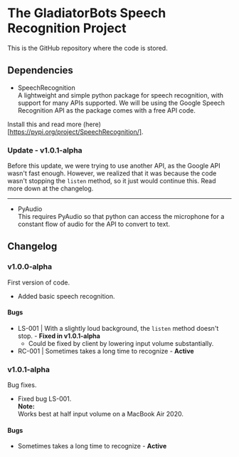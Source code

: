 # The GladiatorBots Speech Recognition Project

This is the GitHub repository where the code is stored.
## Dependencies
 - SpeechRecognition<br />
 A lightweight and simple python package for speech recognition, with support for many APIs supported.
 We will be using the Google Speech Recognition API as the package comes with a free API code.
 
 Install this and read more (here)[https://pypi.org/project/SpeechRecognition/].
### Update - v1.0.1-alpha
Before this update, we were trying to use another API, as the Google API wasn't fast enough. However, we realized that it was because the code wasn't stopping the `listen` method, so it just would continue this. Read more down at the changelog.

---
  - PyAudio <br />
  This requires PyAudio so that python can access the microphone for a constant flow of audio for the API to convert to text.
 ## Changelog
 ### v1.0.0-alpha
  First version of code.
  - Added basic speech recognition.
  #### Bugs
  - LS-001 | With a slightly loud background, the `listen` method doesn't stop. - **Fixed in v1.0.1-alpha**
    - Could be fixed by client by lowering input volume substantially.
  - RC-001 | Sometimes takes a long time to recognize - **Active**
   
 ### v1.0.1-alpha
  Bug fixes.
  - Fixed bug LS-001.<br />
  **Note:**<br />
  Works best at half input volume on a MacBook Air 2020.
  #### Bugs

  - Sometimes takes a long time to recognize - **Active**
